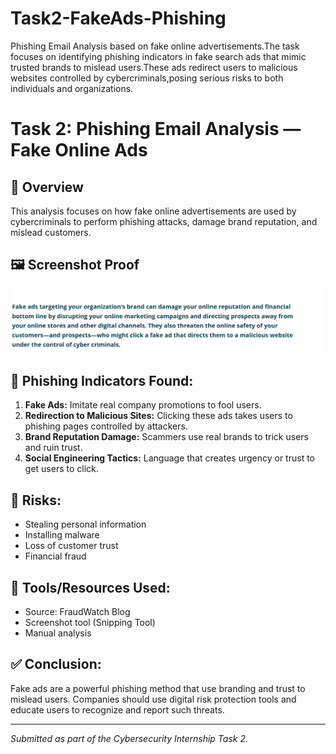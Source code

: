 # Task2-FakeAds-Phishing
Phishing Email Analysis based on fake online advertisements.The task focuses on identifying phishing indicators in fake search ads that mimic trusted brands to mislead users.These ads redirect users to malicious websites controlled by cybercriminals,posing serious risks to both individuals and organizations.
# Task 2: Phishing Email Analysis — Fake Online Ads

## 🎯 Overview
This analysis focuses on how fake online advertisements are used by cybercriminals to perform phishing attacks, damage brand reputation, and mislead customers.

## 🖼 Screenshot Proof
![Fake Ads Screenshot](fake%20ads.png)

## 🚨 Phishing Indicators Found:
1. **Fake Ads:** Imitate real company promotions to fool users.
2. **Redirection to Malicious Sites:** Clicking these ads takes users to phishing pages controlled by attackers.
3. **Brand Reputation Damage:** Scammers use real brands to trick users and ruin trust.
4. **Social Engineering Tactics:** Language that creates urgency or trust to get users to click.

## 🔐 Risks:
- Stealing personal information
- Installing malware
- Loss of customer trust
- Financial fraud

## 🧰 Tools/Resources Used:
- Source: FraudWatch Blog
- Screenshot tool (Snipping Tool)
- Manual analysis

## ✅ Conclusion:
Fake ads are a powerful phishing method that use branding and trust to mislead users. Companies should use digital risk protection tools and educate users to recognize and report such threats.

---

*Submitted as part of the Cybersecurity Internship Task 2.*
